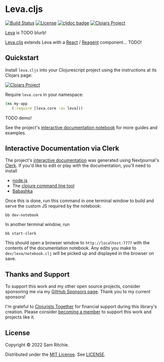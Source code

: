 # Leva.cljs

[![Build Status](https://github.com/mentat-collective/leva.cljs/actions/workflows/kondo.yml/badge.svg?branch=main)](https://github.com/mentat-collective/leva.cljs/actions/workflows/kondo.yml)
[![License](https://img.shields.io/badge/license-MIT-brightgreen.svg)](https://github.com/mentat-collective/leva.cljs/blob/main/LICENSE)
[![cljdoc badge](https://cljdoc.org/badge/org.mentat/leva.cljs)](https://cljdoc.org/d/org.mentat/leva.cljs/CURRENT)
[![Clojars Project](https://img.shields.io/clojars/v/org.mentat/leva.cljs.svg)](https://clojars.org/org.mentat/leva.cljs)

[Leva][LEVA] is TODO blurb!

[Leva.cljs](https://github.com/mentat-collective/leva.cljs) extends
Leva with a [React][REACT] / [Reagent][REAGENT] component... TODO!

## Quickstart

Install `leva.cljs` into your Clojurescript project using the instructions at
its Clojars page:

[![Clojars
Project](https://img.shields.io/clojars/v/org.mentat/leva.cljs.svg)](https://clojars.org/org.mentat/leva.cljs)

Require `leva.core` in your namespace:

```clj
(ns my-app
   (:require [leva.core :as leva]))
```

TODO demo!

See the project's [interactive documentation notebook](https://leva.mentat.org)
for more guides and examples.

## Interactive Documentation via Clerk

The project's [interactive documentation](https://leva.mentat.org) was
generated using Nextjournal's [Clerk](https://github.com/nextjournal/clerk). If
you'd like to edit or play with the documentation, you'll need to install

- [node.js](https://nodejs.org/en/)
- The [clojure command line tool](https://clojure.org/guides/install_clojure)
- [Babashka](https://github.com/babashka/babashka#installation)

Once this is done, run this command in one terminal window to build and serve the custom JS required by the notebook:

```
bb dev-notebook
```

In another terminal window, run

```
bb start-clerk
```

This should open a browser window to `http://localhost:7777` with the contents
of the documentation notebook. Any edits you make to `dev/leva/notebook.clj`
will be picked up and displayed in the browser on save.

## Thanks and Support

To support this work and my other open source projects, consider sponsoring me
via my [GitHub Sponsors page](https://github.com/sponsors/sritchie). Thank you
to my current sponsors!

I'm grateful to [Clojurists Together](https://www.clojuriststogether.org/) for
financial support during this library's creation. Please consider [becoming a
member](https://www.clojuriststogether.org/developers/) to support this work and
projects like it.

## License

Copyright © 2022 Sam Ritchie.

Distributed under the [MIT License](LICENSE). See [LICENSE](LICENSE).

[CLJS]: https://clojurescript.org/
[LEVA]: https://github.com/pmndrs/leva
[REACT]: https://reactjs.org/
[REAGENT]: https://reagent-project.github.io/
